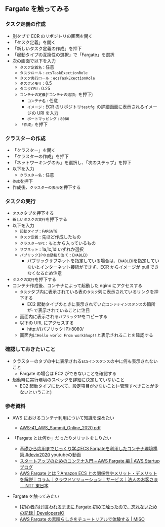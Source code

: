 ## Fargate を触ってみる

### タスク定義の作成

-   別タブで ECR のリポジトリの画面を開く
-   「タスク定義」を開く
-   「新しいタスク定義の作成」を押下
-   「起動タイプの互換性の選択」で「Fargate」を選択
-   次の画面で以下を入力
    -   `タスク定義名` : 任意
    -   `タスクロール` : `ecsTaskExectionRole`
    -   `タスク実行ロール` : `ecsTaskExectionRole`
    -   `タスクメモリ` : 0.5
    -   `タスクCPU` : 0.25
    -   `コンテナの定義`(`「コンテナの追加」`を押下)
        -   `コンテナ名` : 任意
        -   `イメージ` : ECR のリポジトリ`testfg `の詳細画面に表示されるイメージの URI を入力
        -   `ポートマッピング` : `8080`
    -   `「作成」`を押下

### クラスターの作成

-   「クラスター」を開く
-   「クラスターの作成」を押下
-   「ネットワーキングのみ」を選択し、「次のステップ」を押下
-   以下を入力
    -   `クラスター名` : 任意
-   `作成`を押下
-   作成後、`クラスターの表示`を押下する

### タスクの実行

-   `タスク`タブを押下する
-   `新しいタスクの実行`を押下する
-   以下を入力
    -   `起動タイプ` : `FARGATE`
    -   `タスク定義` : 先ほど作成したもの
    -   `クラスターVPC` : もとから入っているもの
    -   `サブネット` : 1a,1c,1d いずれか選択
    -   `パブリックIPの自動割り当て` : `ENABLED`
        -   パブリックサブネットを指定している場合は、`ENABLED`を指定していないとインターネット接続ができず、ECR からイメージが pull できなくなるため注意
-   `タスクの実行`を押下する
-   コンテナ作成後、コンテナによって起動した nginx にアクセスする
    -   `タスク`タブ内に表示されている表の`タスク`列に表示されているリンクを押下する
        -   EC2 起動タイプのときに表示されていた`コンテナインスタンス`の箇所が`-`で表示されていることに注目
    -   画面内に表示される`パブリックIP`をコピーする
    -   以下の URL にアクセスする
        -   http://{パブリック IP}:8080/
    -   画面内に`Hello world From workShop!!`と表示されることを確認する

### 確認しておきたいこと

-   クラスターのタブの中に表示される`ECSインスタンス`の中に何も表示されないこと
    -   Fargate の場合は EC2 ができないことを確認する
-   起動時に実行環境のスペックを詳細に決定していないこと
    -   EC2 起動タイプに比べて、設定項目が少ないこと(=管理すべきことが少ないということ)

### 参考資料

-   AWS におけるコンテナ利用について知識を深めたい

    -   [AWS-41_AWS_Summit_Online_2020.pdf](https://pages.awscloud.com/rs/112-TZM-766/images/AWS-41_AWS_Summit_Online_2020.pdf)

-   「Fargate とは何か」だったりメリットをしりたい
    -   [基礎から応用までじっくり学ぶECS Fargateを利用したコンテナ環境構築 #devio2020](https://www.youtube.com/watch?v=wnhgcJRsRd0) youtubeの動画
    -   [スタートアップのためのコンテナ入門 – AWS Fargate 編 | AWS Startup ブログ](https://aws.amazon.com/jp/blogs/startup/techblog-container-fargate-1/)
    -   [AWS Fargate とは？Amazon ECS との関係性やメリット・デメリットを解説｜コラム｜クラウドソリューション｜サービス｜法人のお客さま｜ NTT 東日本](https://business.ntt-east.co.jp/content/cloudsolution/column-171.html)

-   Fargate を触ってみたい
    -   [[初心者向け]言われるままに Fargate 初めて触ったので、忘れないための記録 | DevelopersIO](https://dev.classmethod.jp/articles/fargate-my-first-step/)
    -   [AWS Fargate の素晴らしさをチュートリアルで体験する | MISO](https://www.tdi.co.jp/miso/aws-fargate-tutorial)

